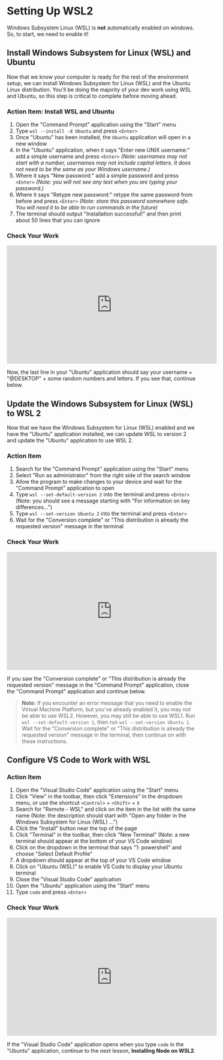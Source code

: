 # Setting Up WSL2

Windows Subsystem Linux (WSL) is **not** automatically enabled on windows. So,
to start, we need to enable it!

## Install Windows Subsystem for Linux (WSL) and Ubuntu

Now that we know your computer is ready for the rest of the environment setup,
we can install Windows Subsystem for Linux (WSL) and the Ubuntu Linux
distribution. You'll be doing the majority of your dev work using WSL and
Ubuntu, so this step is critical to complete before moving ahead.

### Action Item: Install WSL and Ubuntu

1. Open the "Command Prompt" application using the "Start" menu
2. Type `wsl --install -d Ubuntu` and press `<Enter>`
3. Once "Ubuntu" has been installed, the `Ubuntu` application will open in a new
   window
4. In the "Ubuntu" application, when it says "Enter new UNIX username:" add a
   simple username and press `<Enter>` _(Note: usernames may not start with a
   number, usernames may not include capital letters. It does not need to be the
   same as your Windows username.)_
5. Where it says "New password:" add a simple password and press `<Enter>`
   _(Note: you will not see any text when you are typing your password.)_
6. Where it says "Retype new password:" retype the same password from before and
   press `<Enter>` _(Note: store this password somewhere safe. You will need it
   to be able to run commands in the future)_
7. The terminal should output "Installation successful!" and then print about 50
   lines that you can ignore

### Check Your Work

<iframe width="560" height="315" src="https://www.youtube.com/embed/tUZ73za0Q70" frameborder="0" allow="accelerometer; autoplay; clipboard-write; encrypted-media; gyroscope; picture-in-picture" allowfullscreen></iframe>

Now, the last line in your "Ubuntu" application should say your username +
"@DESKTOP" + some random numbers and letters. If you see that, continue below.

## Update the Windows Subsystem for Linux (WSL) to WSL 2

Now that we have the Windows Subsystem for Linux (WSL) enabled and we have the
"Ubuntu" application installed, we can update WSL to version 2 and update the
"Ubuntu" application to use WSL 2.

### Action Item

1. Search for the "Command Prompt" application using the "Start" menu
2. Select "Run as administrator" from the right side of the search window
3. Allow the program to make changes to your device and wait for the "Command
   Prompt" application to open
4. Type `wsl --set-default-version 2` into the terminal and press `<Enter>`
   (Note: you should see a message starting with "For information on key
   differences…")
5. Type `wsl --set-version Ubuntu 2` into the terminal and press `<Enter>`
6. Wait for the "Conversion complete" or "This distribution is already the
   requested version" message in the terminal

### Check Your Work

<iframe width="560" height="315" src="https://www.youtube.com/embed/gxvMznj-2Vs" frameborder="0" allow="accelerometer; autoplay; clipboard-write; encrypted-media; gyroscope; picture-in-picture" allowfullscreen></iframe>

If you saw the "Conversion complete" or "This distribution is already the
requested version" message in the "Command Prompt" application, close the
"Command Prompt" application and continue below.

> **Note:** If you encounter an error message that you need to enable the
> Virtual Machine Platform, but you've already enabled it, you may not be able
> to use WSL2. However, you may still be able to use WSL1. Run
> `wsl --set-default-version 1`, then run `wsl --set-version Ubuntu 1`. Wait for
> the "Conversion complete" or "This distribution is already the requested
> version" message in the terminal, then continue on with these instructions.

## Configure VS Code to Work with WSL

### Action Item

1. Open the "Visual Studio Code" application using the "Start" menu
2. Click "View" in the toolbar, then click "Extensions" in the dropdown menu, or
   use the shortcut `<Control>` + `<Shift>` + `X`
3. Search for "Remote - WSL" and click on the item in the list with the same
   name (Note: the description should start with "Open any folder in the Windows
   Subsystem for Linux (WSL) …")
4. Click the "Install" button near the top of the page
5. Click "Terminal" in the toolbar, then click "New Terminal" (Note: a new
   terminal should appear at the bottom of your VS Code window)
6. Click on the dropdown in the terminal that says "1: powershell" and choose
   "Select Default Profile"
7. A dropdown should appear at the top of your VS Code window
8. Click on "Ubuntu (WSL)" to enable VS Code to display your Ubuntu terminal
9. Close the "Visual Studio Code" application
10. Open the "Ubuntu" application using the "Start" menu
11. Type `code` and press `<Enter>`

### Check Your Work

<iframe width="560" height="315" src="https://www.youtube.com/embed/46JONhRYc1I" frameborder="0" allow="accelerometer; autoplay; clipboard-write; encrypted-media; gyroscope; picture-in-picture" allowfullscreen></iframe>

If the "Visual Studio Code" application opens when you type `code` in the
"Ubuntu" application, continue to the next lesson, **Installing Node on WSL2**.
